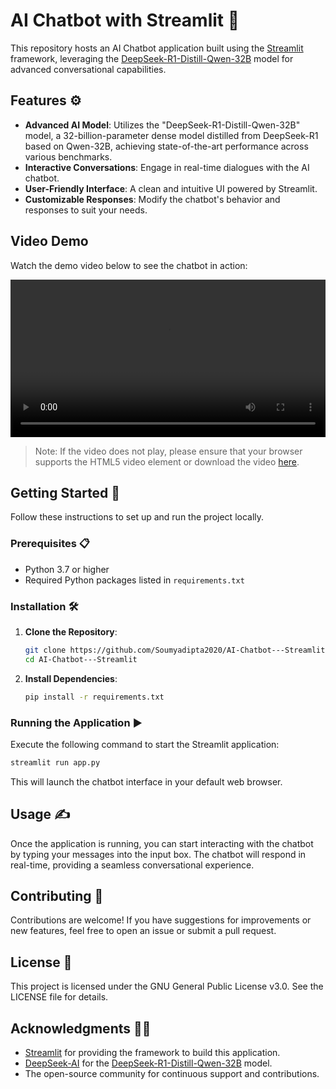 # AI Chatbot with Streamlit 📲

This repository hosts an AI Chatbot application built using the [Streamlit](https://streamlit.io/) framework, leveraging the [DeepSeek-R1-Distill-Qwen-32B](https://huggingface.co/deepseek-ai/DeepSeek-R1-Distill-Qwen-32B) model for advanced conversational capabilities.

## Features ⚙️

- **Advanced AI Model**: Utilizes the "DeepSeek-R1-Distill-Qwen-32B" model, a 32-billion-parameter dense model distilled from DeepSeek-R1 based on Qwen-32B, achieving state-of-the-art performance across various benchmarks.
- **Interactive Conversations**: Engage in real-time dialogues with the AI chatbot.
- **User-Friendly Interface**: A clean and intuitive UI powered by Streamlit.
- **Customizable Responses**: Modify the chatbot's behavior and responses to suit your needs.

## Video Demo

Watch the demo video below to see the chatbot in action:

<video width="100%" controls>
  <source src="www/demo.mp4" type="video/mp4">
  Your browser does not support the video tag.
</video>

> Note: If the video does not play, please ensure that your browser supports the HTML5 video element or download the video [here](demo.mp4).

## Getting Started 🚀

Follow these instructions to set up and run the project locally.

### Prerequisites 📋

- Python 3.7 or higher
- Required Python packages listed in `requirements.txt`

### Installation 🛠️

1. **Clone the Repository**:

   ```bash
   git clone https://github.com/Soumyadipta2020/AI-Chatbot---Streamlit.git
   cd AI-Chatbot---Streamlit
   ```

2. **Install Dependencies**:

   ```bash
   pip install -r requirements.txt
   ```

### Running the Application ▶

Execute the following command to start the Streamlit application:

```bash
streamlit run app.py
```

This will launch the chatbot interface in your default web browser.

## Usage ✍

Once the application is running, you can start interacting with the chatbot by typing your messages into the input box. The chatbot will respond in real-time, providing a seamless conversational experience.

## Contributing 🤝

Contributions are welcome! If you have suggestions for improvements or new features, feel free to open an issue or submit a pull request.

## License 🪪

This project is licensed under the GNU General Public License v3.0. See the LICENSE file for details.

## Acknowledgments 🙏🏻

- [Streamlit](https://streamlit.io/) for providing the framework to build this application.
- [DeepSeek-AI](https://huggingface.co/deepseek-ai) for the [DeepSeek-R1-Distill-Qwen-32B](https://huggingface.co/deepseek-ai/DeepSeek-R1-Distill-Qwen-32B) model.
- The open-source community for continuous support and contributions.
